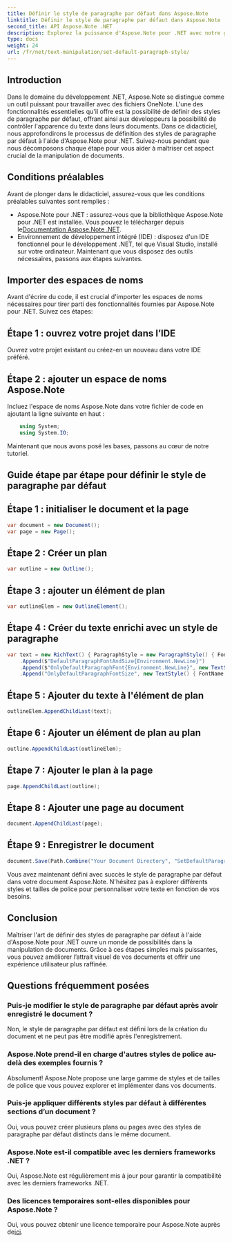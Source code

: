 ```yaml
---
title: Définir le style de paragraphe par défaut dans Aspose.Note
linktitle: Définir le style de paragraphe par défaut dans Aspose.Note
second_title: API Aspose.Note .NET
description: Explorez la puissance d'Aspose.Note pour .NET avec notre guide étape par étape sur la définition des styles de paragraphe par défaut. Élevez vos compétences en manipulation de documents sans effort.
type: docs
weight: 24
url: /fr/net/text-manipulation/set-default-paragraph-style/
---
```

## Introduction
Dans le domaine du développement .NET, Aspose.Note se distingue comme un outil puissant pour travailler avec des fichiers OneNote. L'une des fonctionnalités essentielles qu'il offre est la possibilité de définir des styles de paragraphe par défaut, offrant ainsi aux développeurs la possibilité de contrôler l'apparence du texte dans leurs documents. Dans ce didacticiel, nous approfondirons le processus de définition des styles de paragraphe par défaut à l'aide d'Aspose.Note pour .NET. Suivez-nous pendant que nous décomposons chaque étape pour vous aider à maîtriser cet aspect crucial de la manipulation de documents.
## Conditions préalables
Avant de plonger dans le didacticiel, assurez-vous que les conditions préalables suivantes sont remplies :
-  Aspose.Note pour .NET : assurez-vous que la bibliothèque Aspose.Note pour .NET est installée. Vous pouvez le télécharger depuis le[Documentation Aspose.Note .NET](https://reference.aspose.com/note/net/).
- Environnement de développement intégré (IDE) : disposez d'un IDE fonctionnel pour le développement .NET, tel que Visual Studio, installé sur votre ordinateur.
Maintenant que vous disposez des outils nécessaires, passons aux étapes suivantes.
## Importer des espaces de noms
Avant d'écrire du code, il est crucial d'importer les espaces de noms nécessaires pour tirer parti des fonctionnalités fournies par Aspose.Note pour .NET. Suivez ces étapes:
## Étape 1 : ouvrez votre projet dans l’IDE
Ouvrez votre projet existant ou créez-en un nouveau dans votre IDE préféré.
## Étape 2 : ajouter un espace de noms Aspose.Note
Incluez l'espace de noms Aspose.Note dans votre fichier de code en ajoutant la ligne suivante en haut :
```csharp
    using System;
    using System.IO;
```
Maintenant que nous avons posé les bases, passons au cœur de notre tutoriel.
## Guide étape par étape pour définir le style de paragraphe par défaut
## Étape 1 : initialiser le document et la page
```csharp
var document = new Document();
var page = new Page();
```
## Étape 2 : Créer un plan
```csharp
var outline = new Outline();
```
## Étape 3 : ajouter un élément de plan
```csharp
var outlineElem = new OutlineElement();
```
## Étape 4 : Créer du texte enrichi avec un style de paragraphe
```csharp
var text = new RichText() { ParagraphStyle = new ParagraphStyle() { FontName = "Courier New", FontSize = 20 } }
    .Append($"DefaultParagraphFontAndSize{Environment.NewLine}")
    .Append($"OnlyDefaultParagraphFont{Environment.NewLine}", new TextStyle() { FontSize = 14 })
    .Append("OnlyDefaultParagraphFontSize", new TextStyle() { FontName = "Verdana" });
```
## Étape 5 : Ajouter du texte à l'élément de plan
```csharp
outlineElem.AppendChildLast(text);
```
## Étape 6 : Ajouter un élément de plan au plan
```csharp
outline.AppendChildLast(outlineElem);
```
## Étape 7 : Ajouter le plan à la page
```csharp
page.AppendChildLast(outline);
```
## Étape 8 : Ajouter une page au document
```csharp
document.AppendChildLast(page);
```
## Étape 9 : Enregistrer le document
```csharp
document.Save(Path.Combine("Your Document Directory", "SetDefaultParagraphStyle.one"));
```
Vous avez maintenant défini avec succès le style de paragraphe par défaut dans votre document Aspose.Note. N'hésitez pas à explorer différents styles et tailles de police pour personnaliser votre texte en fonction de vos besoins.
## Conclusion
Maîtriser l'art de définir des styles de paragraphe par défaut à l'aide d'Aspose.Note pour .NET ouvre un monde de possibilités dans la manipulation de documents. Grâce à ces étapes simples mais puissantes, vous pouvez améliorer l’attrait visuel de vos documents et offrir une expérience utilisateur plus raffinée.
## Questions fréquemment posées
### Puis-je modifier le style de paragraphe par défaut après avoir enregistré le document ?
Non, le style de paragraphe par défaut est défini lors de la création du document et ne peut pas être modifié après l'enregistrement.
### Aspose.Note prend-il en charge d'autres styles de police au-delà des exemples fournis ?
Absolument! Aspose.Note propose une large gamme de styles et de tailles de police que vous pouvez explorer et implémenter dans vos documents.
### Puis-je appliquer différents styles par défaut à différentes sections d’un document ?
Oui, vous pouvez créer plusieurs plans ou pages avec des styles de paragraphe par défaut distincts dans le même document.
### Aspose.Note est-il compatible avec les derniers frameworks .NET ?
Oui, Aspose.Note est régulièrement mis à jour pour garantir la compatibilité avec les derniers frameworks .NET.
### Des licences temporaires sont-elles disponibles pour Aspose.Note ?
Oui, vous pouvez obtenir une licence temporaire pour Aspose.Note auprès de[ici](https://purchase.aspose.com/temporary-license/).
